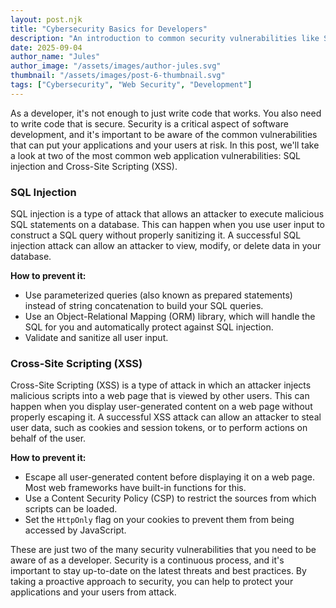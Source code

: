 ```yaml
---
layout: post.njk
title: "Cybersecurity Basics for Developers"
description: "An introduction to common security vulnerabilities like SQL injection and Cross-Site Scripting (XSS), and how to protect your applications."
date: 2025-09-04
author_name: "Jules"
author_image: "/assets/images/author-jules.svg"
thumbnail: "/assets/images/post-6-thumbnail.svg"
tags: ["Cybersecurity", "Web Security", "Development"]
---
```


As a developer, it's not enough to just write code that works. You also need to write code that is secure. Security is a critical aspect of software development, and it's important to be aware of the common vulnerabilities that can put your applications and your users at risk. In this post, we'll take a look at two of the most common web application vulnerabilities: SQL injection and Cross-Site Scripting (XSS).

### SQL Injection

SQL injection is a type of attack that allows an attacker to execute malicious SQL statements on a database. This can happen when you use user input to construct a SQL query without properly sanitizing it. A successful SQL injection attack can allow an attacker to view, modify, or delete data in your database.

**How to prevent it:**
- Use parameterized queries (also known as prepared statements) instead of string concatenation to build your SQL queries.
- Use an Object-Relational Mapping (ORM) library, which will handle the SQL for you and automatically protect against SQL injection.
- Validate and sanitize all user input.

### Cross-Site Scripting (XSS)

Cross-Site Scripting (XSS) is a type of attack in which an attacker injects malicious scripts into a web page that is viewed by other users. This can happen when you display user-generated content on a web page without properly escaping it. A successful XSS attack can allow an attacker to steal user data, such as cookies and session tokens, or to perform actions on behalf of the user.

**How to prevent it:**
- Escape all user-generated content before displaying it on a web page. Most web frameworks have built-in functions for this.
- Use a Content Security Policy (CSP) to restrict the sources from which scripts can be loaded.
- Set the `HttpOnly` flag on your cookies to prevent them from being accessed by JavaScript.

These are just two of the many security vulnerabilities that you need to be aware of as a developer. Security is a continuous process, and it's important to stay up-to-date on the latest threats and best practices. By taking a proactive approach to security, you can help to protect your applications and your users from attack.
